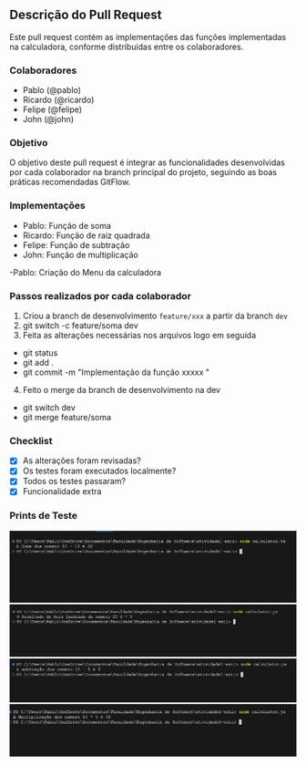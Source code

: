 ## Descrição do Pull Request

Este pull request contém as implementações das funções implementadas na calculadora, conforme distribuídas entre os colaboradores.

### Colaboradores

- Pablo (@pablo)
- Ricardo (@ricardo)
- Felipe (@felipe)
- John (@john)

### Objetivo

O objetivo deste pull request é integrar as funcionalidades desenvolvidas por cada colaborador na branch principal do projeto, seguindo as boas práticas recomendadas GitFlow.

### Implementações

- Pablo: Função de soma
- Ricardo: Função de raiz quadrada
- Felipe: Função de subtração
- John: Função de multiplicação

-Pablo: Criação do Menu da calculadora

### Passos realizados por cada colaborador

1. Criou a branch de desenvolvimento `feature/xxx` a partir da branch `dev`
2. git switch -c feature/soma dev
3. Feita as alterações necessárias nos arquivos logo em seguida

- git status
- git add .
- git commit -m "Implementação da função xxxxx "

4. Feito o merge da branch de desenvolvimento na dev

- git switch dev
- git merge feature/soma

### Checklist

- [x] As alterações foram revisadas?
- [x] Os testes foram executados localmente?
- [x] Todos os testes passaram?
- [x] Funcionalidade extra

### Prints de Teste

![Teste de Soma](.github/imagens/funcao_soma.png)
![Teste de Raiz Quadrada](.github/imagens/funcao_raiz.png)
![Teste de Subtração](.github/imagens/funcao_sub.png)
![Teste de Multiplicação](.github/imagens/funcao_mult.png)
